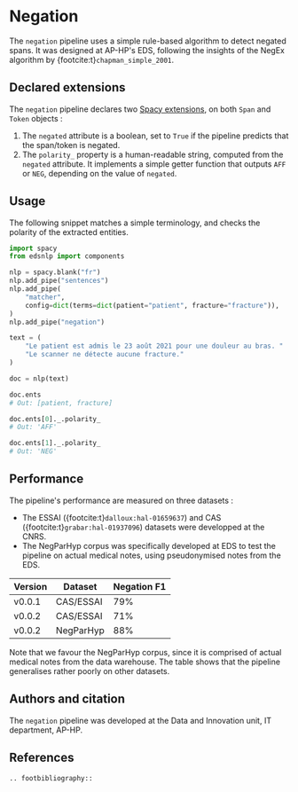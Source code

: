 # Negation

The `negation` pipeline uses a simple rule-based algorithm to detect negated spans. It was designed at AP-HP's EDS, following the insights of the NegEx algorithm by {footcite:t}`chapman_simple_2001`.

## Declared extensions

The `negation` pipeline declares two [Spacy extensions](https://spacy.io/usage/processing-pipelines#custom-components-attributes), on both `Span` and `Token` objects :

1. The `negated` attribute is a boolean, set to `True` if the pipeline predicts that the span/token is negated.
2. The `polarity_` property is a human-readable string, computed from the `negated` attribute. It implements a simple getter function that outputs `AFF` or `NEG`, depending on the value of `negated`.

## Usage

The following snippet matches a simple terminology, and checks the polarity of the extracted entities.

```python
import spacy
from edsnlp import components

nlp = spacy.blank("fr")
nlp.add_pipe("sentences")
nlp.add_pipe(
    "matcher",
    config=dict(terms=dict(patient="patient", fracture="fracture")),
)
nlp.add_pipe("negation")

text = (
    "Le patient est admis le 23 août 2021 pour une douleur au bras. "
    "Le scanner ne détecte aucune fracture."
)

doc = nlp(text)

doc.ents
# Out: [patient, fracture]

doc.ents[0]._.polarity_
# Out: 'AFF'

doc.ents[1]._.polarity_
# Out: 'NEG'
```

## Performance

The pipeline's performance are measured on three datasets :

- The ESSAI ({footcite:t}`dalloux:hal-01659637`) and CAS ({footcite:t}`grabar:hal-01937096`) datasets were developped at the CNRS.
- The NegParHyp corpus was specifically developed at EDS to test the pipeline on actual medical notes, using pseudonymised notes from the EDS.

| Version | Dataset   | Negation F1 |
| ------- | --------- | ----------- |
| v0.0.1  | CAS/ESSAI | 79%         |
| v0.0.2  | CAS/ESSAI | 71%         |
| v0.0.2  | NegParHyp | 88%         |

Note that we favour the NegParHyp corpus, since it is comprised of actual medical notes from the data warehouse. The table shows that the pipeline generalises rather poorly on other datasets.

## Authors and citation

The `negation` pipeline was developed at the Data and Innovation unit, IT department, AP-HP.

## References

```{eval-rst}
.. footbibliography::
```
